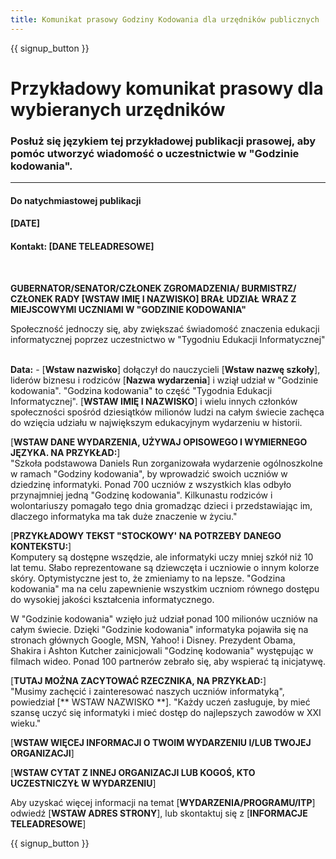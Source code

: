 ```yaml
---
title: Komunikat prasowy Godziny Kodowania dla urzędników publicznych
---
```


{{ signup_button }}

# Przykładowy komunikat prasowy dla wybieranych urzędników

### Posłuż się językiem tej przykładowej publikacji prasowej, aby pomóc utworzyć wiadomość o uczestnictwie w "Godzinie kodowania".

* * *

#### Do natychmiastowej publikacji  


#### [DATE]  


#### Kontakt: [DANE TELEADRESOWE]

<br />

**GUBERNATOR/SENATOR/CZŁONEK ZGROMADZENIA/ BURMISTRZ/ CZŁONEK RADY [WSTAW IMIĘ I NAZWISKO] BRAŁ UDZIAŁ WRAZ Z MIEJSCOWYMI UCZNIAMI W "GODZINIE KODOWANIA"** <br />

Społeczność jednoczy się, aby zwiększać świadomość znaczenia edukacji informatycznej poprzez uczestnictwo w "Tygodniu Edukacji Informatycznej"<br /> <br />

**Data:** - [**Wstaw nazwisko**] dołączył do nauczycieli [**Wstaw nazwę szkoły**], liderów biznesu i rodziców [**Nazwa wydarzenia**] i wziął udział w "Godzinie kodowania". "Godzina kodowania" to część "Tygodnia Edukacji Informatycznej". [**WSTAW IMIĘ I NAZWISKO**] i wielu innych członków społeczności spośród dziesiątków milionów ludzi na całym świecie zachęca do wzięcia udziału w największym edukacyjnym wydarzeniu w historii. <br />

[**WSTAW DANE WYDARZENIA, UŻYWAJ OPISOWEGO I WYMIERNEGO JĘZYKA. NA PRZYKŁAD:**]  
"Szkoła podstawowa Daniels Run zorganizowała wydarzenie ogólnoszkolne w ramach "Godziny kodowania", by wprowadzić swoich uczniów w dziedzinę informatyki. Ponad 700 uczniów z wszystkich klas odbyło przynajmniej jedną "Godzinę kodowania". Kilkunastu rodziców i wolontariuszy pomagało tego dnia gromadząc dzieci i przedstawiając im, dlaczego informatyka ma tak duże znaczenie w życiu." <br />

[**PRZYKŁADOWY TEKST "STOCKOWY' NA POTRZEBY DANEGO KONTEKSTU:**]  
Komputery są dostępne wszędzie, ale informatyki uczy mniej szkół niż 10 lat temu. Słabo reprezentowane są dziewczęta i uczniowie o innym kolorze skóry. Optymistyczne jest to, że zmieniamy to na lepsze. "Godzina kodowania" ma na celu zapewnienie wszystkim uczniom równego dostępu do wysokiej jakości kształcenia informatycznego. <br />

W "Godzinie kodowania" wzięło już udział ponad 100 milionów uczniów na całym świecie. Dzięki "Godzinie kodowania" informatyka pojawiła się na stronach głównych Google, MSN, Yahoo! i Disney. Prezydent Obama, Shakira i Ashton Kutcher zainicjowali "Godzinę kodowania" występując w filmach wideo. Ponad 100 partnerów zebrało się, aby wspierać tą inicjatywę. <br />

[**TUTAJ MOŻNA ZACYTOWAĆ RZECZNIKA, NA PRZYKŁAD:**]  
"Musimy zachęcić i zainteresować naszych uczniów informatyką", powiedział [** WSTAW NAZWISKO **]. "Każdy uczeń zasługuje, by mieć szansę uczyć się informatyki i mieć dostęp do najlepszych zawodów w XXI wieku." <br />

[**WSTAW WIĘCEJ INFORMACJI O TWOIM WYDARZENIU I/LUB TWOJEJ ORGANIZACJI**] <br />

[**WSTAW CYTAT Z INNEJ ORGANIZACJI LUB KOGOŚ, KTO UCZESTNICZYŁ W WYDARZENIU**] <br />

Aby uzyskać więcej informacji na temat [**WYDARZENIA/PROGRAMU/ITP**] odwiedź [**WSTAW ADRES STRONY**], lub skontaktuj się z [**INFORMACJE TELEADRESOWE**]

{{ signup_button }}